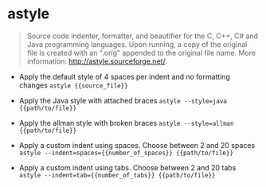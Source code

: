 # astyle
> Source code indenter, formatter, and beautifier for the C, C++, C# and Java programming languages.
> Upon running, a copy of the original file is created with an ".orig" appended to the original file name.
> More information: <http://astyle.sourceforge.net/>.

- Apply the default style of 4 spaces per indent and no formatting changes
`astyle {{source_file}}`

- Apply the Java style with attached braces
`astyle --style=java {{path/to/file}}`

- Apply the allman style with broken braces
`astyle --style=allman {{path/to/file}}`

- Apply a custom indent using spaces. Choose between 2 and 20 spaces
`astyle --indent=spaces={{number_of_spaces}} {{path/to/file}}`

- Apply a custom indent using tabs. Choose between 2 and 20 tabs
`astyle --indent=tab={{number_of_tabs}} {{path/to/file}}`
